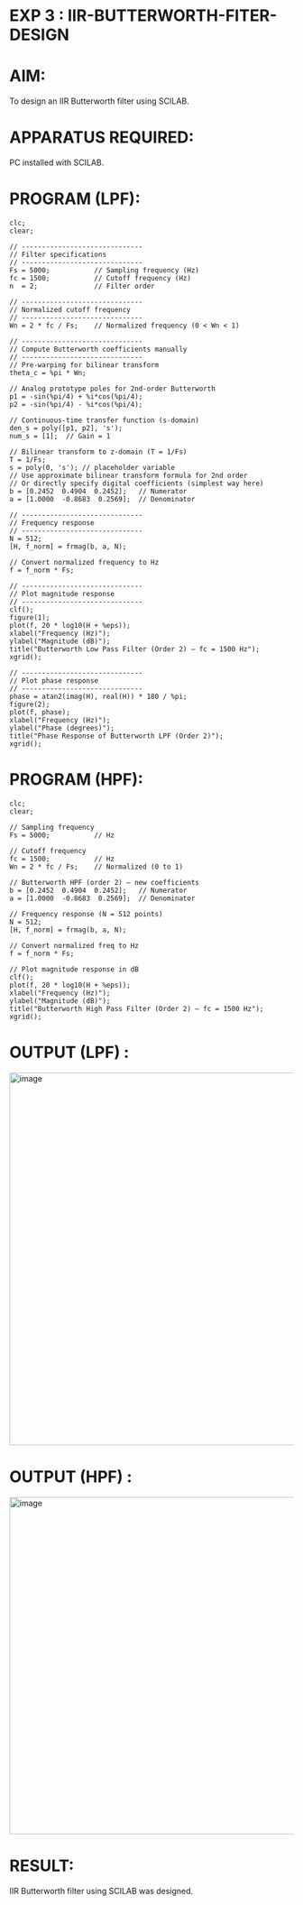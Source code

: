 # EXP 3 : IIR-BUTTERWORTH-FITER-DESIGN

# AIM: 
 To design an IIR Butterworth filter using SCILAB. 

# APPARATUS REQUIRED: 
PC installed with SCILAB. 

# PROGRAM (LPF): 
```
clc;
clear;

// ------------------------------
// Filter specifications
// ------------------------------
Fs = 5000;           // Sampling frequency (Hz)
fc = 1500;           // Cutoff frequency (Hz)
n  = 2;              // Filter order

// ------------------------------
// Normalized cutoff frequency
// ------------------------------
Wn = 2 * fc / Fs;    // Normalized frequency (0 < Wn < 1)

// ------------------------------
// Compute Butterworth coefficients manually
// ------------------------------
// Pre-warping for bilinear transform
theta_c = %pi * Wn;

// Analog prototype poles for 2nd-order Butterworth
p1 = -sin(%pi/4) + %i*cos(%pi/4);
p2 = -sin(%pi/4) - %i*cos(%pi/4);

// Continuous-time transfer function (s-domain)
den_s = poly([p1, p2], 's');
num_s = [1];  // Gain = 1

// Bilinear transform to z-domain (T = 1/Fs)
T = 1/Fs;
s = poly(0, 's'); // placeholder variable
// Use approximate bilinear transform formula for 2nd order
// Or directly specify digital coefficients (simplest way here)
b = [0.2452  0.4904  0.2452];   // Numerator
a = [1.0000  -0.8683  0.2569];  // Denominator

// ------------------------------
// Frequency response
// ------------------------------
N = 512;
[H, f_norm] = frmag(b, a, N);

// Convert normalized frequency to Hz
f = f_norm * Fs;

// ------------------------------
// Plot magnitude response
// ------------------------------
clf();
figure(1);
plot(f, 20 * log10(H + %eps));
xlabel("Frequency (Hz)");
ylabel("Magnitude (dB)");
title("Butterworth Low Pass Filter (Order 2) — fc = 1500 Hz");
xgrid();

// ------------------------------
// Plot phase response
// ------------------------------
phase = atan2(imag(H), real(H)) * 180 / %pi;
figure(2);
plot(f, phase);
xlabel("Frequency (Hz)");
ylabel("Phase (degrees)");
title("Phase Response of Butterworth LPF (Order 2)");
xgrid();
```

# PROGRAM (HPF): 
```
clc;
clear;

// Sampling frequency
Fs = 5000;           // Hz

// Cutoff frequency
fc = 1500;           // Hz
Wn = 2 * fc / Fs;    // Normalized (0 to 1)

// Butterworth HPF (order 2) — new coefficients
b = [0.2452  0.4904  0.2452];   // Numerator
a = [1.0000  -0.8683  0.2569];  // Denominator

// Frequency response (N = 512 points)
N = 512;
[H, f_norm] = frmag(b, a, N);

// Convert normalized freq to Hz
f = f_norm * Fs;

// Plot magnitude response in dB
clf();
plot(f, 20 * log10(H + %eps));
xlabel("Frequency (Hz)");
ylabel("Magnitude (dB)");
title("Butterworth High Pass Filter (Order 2) — fc = 1500 Hz");
xgrid();
```

# OUTPUT (LPF) : 
<img width="766" height="661" alt="image" src="https://github.com/user-attachments/assets/1c6bd27b-9701-4a53-9afd-9d89e917c26f" />

# OUTPUT (HPF) : 
<img width="757" height="598" alt="image" src="https://github.com/user-attachments/assets/7606b086-83df-4617-9d23-f69cb5f3348c" />

# RESULT:
IIR Butterworth filter  using SCILAB was designed.
